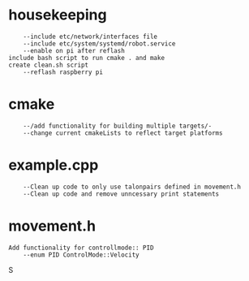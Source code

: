 # housekeeping
        --include etc/network/interfaces file
        --include etc/system/systemd/robot.service
        --enable on pi after reflash
    include bash script to run cmake . and make
    create clean.sh script
        --reflash raspberry pi

# cmake
        --/add functionality for building multiple targets/-
        --change current cmakeLists to reflect target platforms

# example.cpp
        --Clean up code to only use talonpairs defined in movement.h
        --Clean up code and remove unncessary print statements
    
# movement.h
    Add functionality for controllmode:: PID
        --enum PID ControlMode::Velocity

S